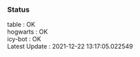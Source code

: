 ### Status


table : OK  
hogwarts : OK  
icy-bot : OK  
Latest Update : 2021-12-22 13:17:05.022549

